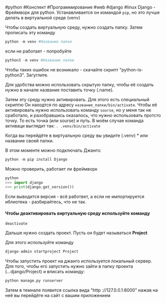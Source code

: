 #python #Конспект #Программирование #web #django #linux
Django - Фреймворк для python. 
Устанавливается он командой ```pip```, но это лучше делать в виртуальной среде (venv)

Чтобы создать виртуальную среду, нужно создать папку. Затем прописать эту команду 
```python
python -m venv #Название папки
```

 если не работает - попробуйте 

```python
python3 -m venv #Название папки
```

Чтобы таких ошибок не возникало - скачайте скрипт "python-is-python3". Загуглите.

Для удобства можно использовать скрытую папку, чтобы её создать нужно в начале название поставить точку (.name).

Затем эту среду нужно активировать. Для этого есть специальный скриптю Он находтся по адресу ```название_папки/bin/activate```. Чтобы её активировать нужно использовать команду ```sourse```, но у меня так не сработало, и разобравшись оказалось, что нужно использовать протсто точку. То есть точка (или sourse) и путь. В моём случае команда активаци выглядит так: ```. .venv/bin/activate```

Когда вы перейдёте в виртуальную среду вы увидите (.venv)  * или название своей папки. 

В этом моменте можно подключать Джанго:
```python
python -m pip install Django
```

Можно проверить, работает ли фреймворк

```python
python
>>> import django
>>> print(django.get_version())
```

Если выводится версия - всё работвет, а если не импортируется иблиотека - разбирайтесь, что не так.

#### Чтобы деактивировать виртуальную среду используйте команду  
``` deactivate ```

Дальше нужно создать проект. Пусть он будет называться **Project**

Для этого используйте команду 
```python
django-admin startproject Project
```

Чтобы запустить проект на джанго используется локальный сервер. Для того, чтобы его запустить нужно зайти в папку проекта (...django/Project) и вписать команду:
```python
python manage.py runserver
```

Затем в темнале появится ссылка вида "http ://127.0.0.1:8000" нажав на неё вы перейдёте на сайт с вашим приложением
